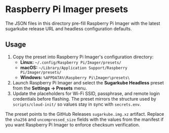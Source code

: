 # Raspberry Pi Imager presets

The JSON files in this directory pre-fill Raspberry Pi Imager with the latest
sugarkube release URL and headless configuration defaults.

## Usage

1. Copy the preset into Raspberry Pi Imager's configuration directory:
   - **Linux:** `~/.config/Raspberry Pi/Imager/presets/`
   - **macOS:** `~/Library/Application Support/Raspberry Pi/Imager/presets/`
   - **Windows:** `%APPDATA%\Raspberry Pi\Imager\presets\`
2. Launch Raspberry Pi Imager and select the **Sugarkube Headless** preset from
   the **Settings → Presets** menu.
3. Update the placeholders for Wi-Fi SSID, passphrase, and remote login
   credentials before flashing. The preset mirrors the structure used by
   `scripts/cloud-init/` so values stay in sync with `secrets.env`.

The preset points to the GitHub Releases `sugarkube.img.xz` artifact. Replace the
`sha256` and `uncompressed_size` fields with the values from the manifest if you
want Raspberry Pi Imager to enforce checksum verification.
